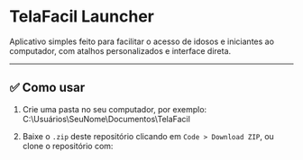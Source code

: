 # TelaFacil Launcher

Aplicativo simples feito para facilitar o acesso de idosos e iniciantes ao computador, com atalhos personalizados e interface direta.

---

## ✅ Como usar

1. Crie uma pasta no seu computador, por exemplo:
C:\Usuários\SeuNome\Documentos\TelaFacil


2. Baixe o `.zip` deste repositório clicando em `Code > Download ZIP`, ou clone o repositório com:

